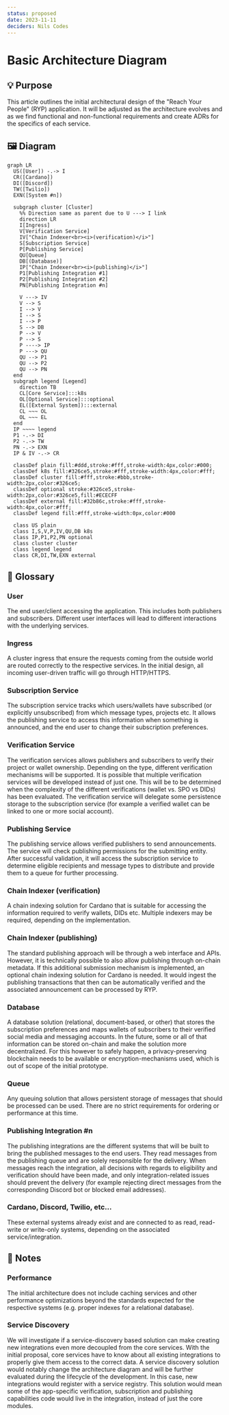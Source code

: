```yaml
---
status: proposed
date: 2023-11-11
deciders: Nils Codes
---
```

# Basic Architecture Diagram

## 💡 Purpose

This article outlines the initial architectural design of the "Reach Your People" (RYP) application. It will be adjusted as the architecture evolves and as we find functional and non-functional requirements and create ADRs for the specifics of each service.

## 🖼️ Diagram

```mermaid
graph LR
  US([User]) -.-> I
  CR([Cardano])
  DI([Discord])
  TW([Twilio])
  EXN([System #n])

  subgraph cluster [Cluster]
    %% Direction same as parent due to U ---> I link
    direction LR 
    I[Ingress]
    V[Verification Service]
    IV["Chain Indexer<br><i>(verification)</i>"]
    S[Subscription Service]
    P[Publishing Service]
    QU[Queue]
    DB[(Database)]
    IP["Chain Indexer<br><i>(publishing)</i>"]
    P1[Publishing Integration #1]
    P2[Publishing Integration #2]
    PN[Publishing Integration #n]

    V ---> IV
    V --> S
    I --> V
    I --> S
    I --> P
    S --> DB
    P --> V
    P --> S
    P ----> IP
    P ---> QU
    QU --> P1
    QU --> P2
    QU --> PN
  end
  subgraph legend [Legend]
    direction TB
    CL[Core Service]:::k8s
    OL[Optional Service]:::optional
    EL([External System]):::external
    CL ~~~ OL
    OL ~~~ EL
  end
  IP ~~~~ legend
  P1 -.-> DI
  P2 -.-> TW
  PN -.-> EXN
  IP & IV -.-> CR

  classDef plain fill:#ddd,stroke:#fff,stroke-width:4px,color:#000;
  classDef k8s fill:#326ce5,stroke:#fff,stroke-width:4px,color:#fff;
  classDef cluster fill:#fff,stroke:#bbb,stroke-width:2px,color:#326ce5;
  classDef optional stroke:#326ce5,stroke-width:2px,color:#326ce5,fill:#ECECFF
  classDef external fill:#32b86c,stroke:#fff,stroke-width:4px,color:#fff;
  classDef legend fill:#fff,stroke-width:0px,color:#000

  class US plain
  class I,S,V,P,IV,QU,DB k8s
  class IP,P1,P2,PN optional
  class cluster cluster
  class legend legend
  class CR,DI,TW,EXN external
```

## 📓 Glossary

### User
The end user/client accessing the application. This includes both publishers and subscribers. Different user interfaces will lead to different interactions with the underlying services.

### Ingress
A cluster ingress that ensure the requests coming from the outside world are routed correctly to the respective services. In the initial design, all incoming user-driven traffic will go through HTTP/HTTPS.

### Subscription Service
The subscription service tracks which users/wallets have subscribed (or explicitly unsubscribed) from which message types, projects etc. It allows the publishing service to access this information when something is announced, and the end user to change their subscription preferences.

### Verification Service
The verification services allows publishers and subscribers to verify their project or wallet ownership. Depending on the type, different verification mechanisms will be supported. It is possible that multiple verification services will be developed instead of just one. This will be to be determined when the complexity of the different verifications (wallet vs. SPO vs DIDs) has been evaluated. The verification service will delegate some persistence storage to the subscription service (for example a verified wallet can be linked to one or more social account).

### Publishing Service
The publishing service allows verified publishers to send announcements. The service will check publishing permissions for the submitting entity. After successful validation, it will access the subscription service to determine eligible recipients and message types to distribute and provide them to a queue for further processing.

### Chain Indexer (verification)
A chain indexing solution for Cardano that is suitable for accessing the information required to verify wallets, DIDs etc. Multiple indexers may be required, depending on the implementation.

### Chain Indexer (publishing)
The standard publishing approach will be through a web interface and APIs. However, it is technically possible to also allow publishing through on-chain metadata. If this additional submission mechanism is implemented, an optional chain indexing solution for Cardano is needed. It would ingest the publishing transactions that then can be automatically verified and the associated announcement can be processed by RYP.

### Database
A database solution (relational, document-based, or other) that stores the subscription preferences and maps wallets of subscribers to their verified social media and messaging accounts. In the future, some or all of that information can be stored on-chain and make the solution more decentralized. For this however to safely happen, a privacy-preserving blockchain needs to be available or encryption-mechanisms used, which is out of scope of the initial prototype.

### Queue
Any queuing solution that allows persistent storage of messages that should be processed can be used. There are no strict requirements for ordering or performance at this time.

### Publishing Integration #n
The publishing integrations are the different systems that will be built to bring the published messages to the end users. They read messages from the publishing queue and are solely responsible for the delivery. When messages reach the integration, all decisions with regards to eligibility and verification should have been made, and only integration-related issues should prevent the delivery (for example rejecting direct messages from the corresponding Discord bot or blocked email addresses).

### Cardano, Discord, Twilio, etc...
These external systems already exist and are connected to as read, read-write or write-only systems, depending on the associated service/integration.

## 📝 Notes

### Performance
The initial architecture does not include caching services and other performance optimizations beyond the standards expected for the respective systems (e.g. proper indexes for a relational database).

### Service Discovery
We will investigate if a service-discovery based solution can make creating new integrations even more decoupled from the core services. With the initial proposal, core services have to know about all existing integrations to properly give them access to the correct data. A service discovery solution would notably change the architecture diagram and will be further evaluated during the lifecycle of the development. In this case, new integrations would register with a service registry. This solution would mean some of the app-specific verification, subscription and publishing capabilities code would live in the integration, instead of just the core modules.